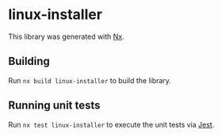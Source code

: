 # linux-installer

This library was generated with [Nx](https://nx.dev).

## Building

Run `nx build linux-installer` to build the library.

## Running unit tests

Run `nx test linux-installer` to execute the unit tests via [Jest](https://jestjs.io).
